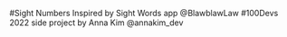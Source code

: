#Sight Numbers
Inspired by Sight Words app @BlawblawLaw
#100Devs 2022 side project by Anna Kim @annakim_dev